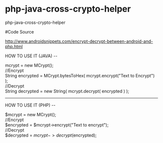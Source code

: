 # php-java-cross-crypto-helper
php-java-cross-crypto-helper

#Code Source

http://www.androidsnippets.com/encrypt-decrypt-between-android-and-php.html


HOW TO USE IT (JAVA) --

mcrypt = new MCrypt(); <br />
//Encrypt <br />
String encrypted = MCrypt.bytesToHex( mcrypt.encrypt("Text to Encrypt") ); <br />
//Decrypt <br />
String decrypted = new String( mcrypt.decrypt( encrypted ) ); <br />

------------------------------------
HOW TO USE IT (PHP) --

$mcrypt = new MCrypt(); <br />
//Encrypt <br />
$encrypted = $mcrypt->encrypt("Text to encrypt"); <br />
//Decrypt <br />
$decrypted = $mcrypt->decrypt($encrypted); <br />
